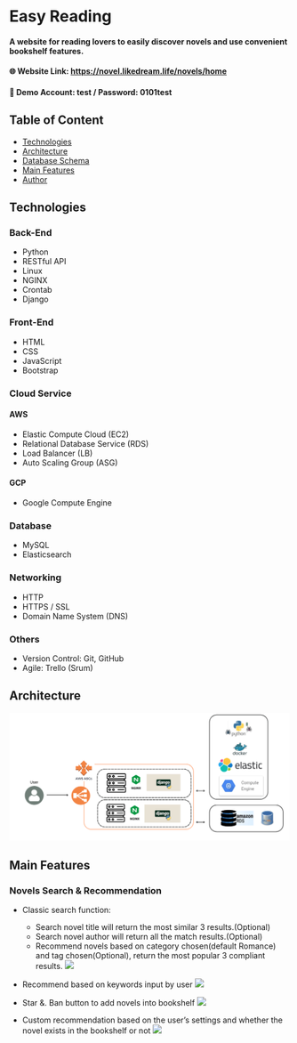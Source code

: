 # Easy Reading
#### A website for reading lovers to easily discover novels and use convenient bookshelf features.
####  🌐 Website Link: https://novel.likedream.life/novels/home
####  📖 Demo Account: test / Password: 0101test


## Table of Content
- [Technologies](#Technologies)
- [Architecture](#Architecture)
- [Database Schema](#Database-Schema)
- [Main Features](#Main-Features)
- [Author](#Author)

## Technologies
### Back-End
- Python
- RESTful API
- Linux
- NGINX
- Crontab
- Django

### Front-End
- HTML
- CSS
- JavaScript
- Bootstrap

### Cloud Service 
#### AWS
- Elastic Compute Cloud (EC2)
- Relational Database Service (RDS)
- Load Balancer (LB)
- Auto Scaling Group (ASG)
#### GCP
- Google Compute Engine 


### Database
- MySQL
- Elasticsearch


### Networking
- HTTP
- HTTPS / SSL
- Domain Name System (DNS)

### Others
- Version Control: Git, GitHub
- Agile: Trello (Srum)


## Architecture
![](https://github.com/vul358/assets/blob/main/structure.png)

## Main Features
### Novels Search & Recommendation
- Classic search function:
    - Search novel title will return the most similar 3 results.(Optional)
    - Search novel author will return all the match results.(Optional)
    - Recommend novels based on category chosen(default Romance) and tag chosen(Optional),
      return the most popular 3 compliant results.
  ![](https://github.com/vul358/assets/blob/main/classic_search.gif)

- Recommend based on keywords input by user
  ![](https://github.com/vul358/assets/blob/main/keyword_search.gif)
- Star &. Ban button to add novels into bookshelf
  ![](https://github.com/vul358/assets/blob/main/star_and_ban.gif)
- Custom recommendation based on the user’s settings and whether the novel exists in the bookshelf or not
  ![](https://github.com/vul358/assets/blob/main/custom_recommend.gif)

